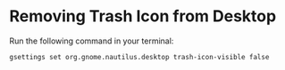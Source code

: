 # Removing Trash Icon from Desktop
Run the following command in your terminal:

```
gsettings set org.gnome.nautilus.desktop trash-icon-visible false
```
